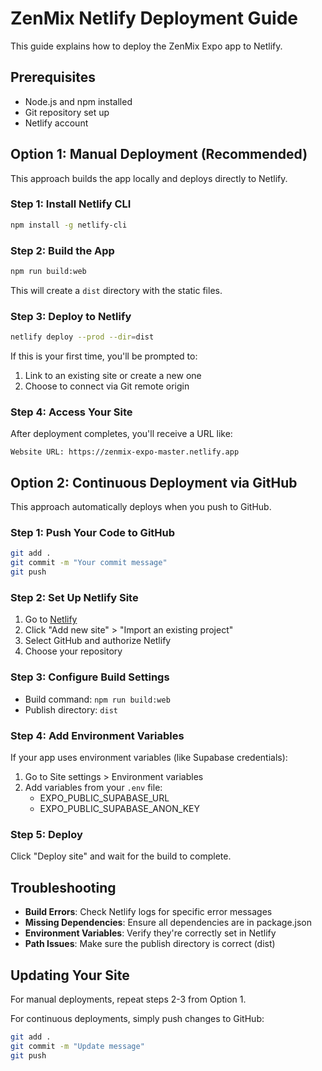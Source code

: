 # ZenMix Netlify Deployment Guide

This guide explains how to deploy the ZenMix Expo app to Netlify.

## Prerequisites

- Node.js and npm installed
- Git repository set up
- Netlify account

## Option 1: Manual Deployment (Recommended)

This approach builds the app locally and deploys directly to Netlify.

### Step 1: Install Netlify CLI

```bash
npm install -g netlify-cli
```

### Step 2: Build the App

```bash
npm run build:web
```

This will create a `dist` directory with the static files.

### Step 3: Deploy to Netlify

```bash
netlify deploy --prod --dir=dist
```

If this is your first time, you'll be prompted to:
1. Link to an existing site or create a new one
2. Choose to connect via Git remote origin

### Step 4: Access Your Site

After deployment completes, you'll receive a URL like:
```
Website URL: https://zenmix-expo-master.netlify.app
```

## Option 2: Continuous Deployment via GitHub

This approach automatically deploys when you push to GitHub.

### Step 1: Push Your Code to GitHub

```bash
git add .
git commit -m "Your commit message"
git push
```

### Step 2: Set Up Netlify Site

1. Go to [Netlify](https://app.netlify.com/)
2. Click "Add new site" > "Import an existing project"
3. Select GitHub and authorize Netlify
4. Choose your repository

### Step 3: Configure Build Settings

- Build command: `npm run build:web`
- Publish directory: `dist`

### Step 4: Add Environment Variables

If your app uses environment variables (like Supabase credentials):
1. Go to Site settings > Environment variables
2. Add variables from your `.env` file:
   - EXPO_PUBLIC_SUPABASE_URL
   - EXPO_PUBLIC_SUPABASE_ANON_KEY

### Step 5: Deploy

Click "Deploy site" and wait for the build to complete.

## Troubleshooting

- **Build Errors**: Check Netlify logs for specific error messages
- **Missing Dependencies**: Ensure all dependencies are in package.json
- **Environment Variables**: Verify they're correctly set in Netlify
- **Path Issues**: Make sure the publish directory is correct (dist)

## Updating Your Site

For manual deployments, repeat steps 2-3 from Option 1.

For continuous deployments, simply push changes to GitHub:
```bash
git add .
git commit -m "Update message"
git push
```
